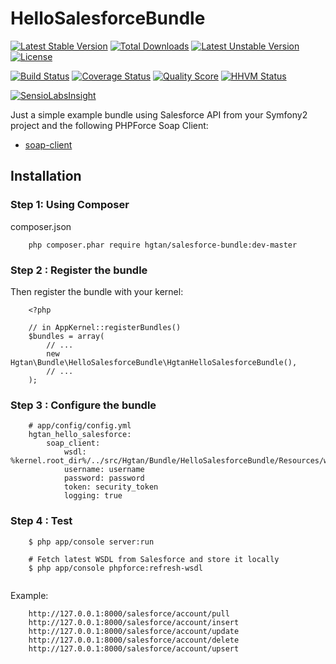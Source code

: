 # HelloSalesforceBundle

[![Latest Stable Version](https://poser.pugx.org/hgtan/salesforce-bundle/v/stable)](https://packagist.org/packages/hgtan/salesforce-bundle) 
[![Total Downloads](https://poser.pugx.org/hgtan/salesforce-bundle/downloads)](https://packagist.org/packages/hgtan/salesforce-bundle) 
[![Latest Unstable Version](https://poser.pugx.org/hgtan/salesforce-bundle/v/unstable)](https://packagist.org/packages/hgtan/salesforce-bundle) 
[![License](https://poser.pugx.org/hgtan/salesforce-bundle/license)](https://packagist.org/packages/hgtan/salesforce-bundle)

[![Build Status](https://img.shields.io/travis/FriendsOfBundle/HelloSalesforceBundle.svg?style=flat-square)](https://travis-ci.org/FriendsOfBundle/HelloSalesforceBundle)
[![Coverage Status](https://img.shields.io/scrutinizer/coverage/g/FriendsOfBundle/HelloSalesforceBundle.svg?style=flat-square)](https://scrutinizer-ci.com/g/FriendsOfBundle/HelloSalesforceBundle/code-structure)
[![Quality Score](https://img.shields.io/scrutinizer/g/FriendsOfBundle/HelloSalesforceBundle.svg?style=flat-square)](https://scrutinizer-ci.com/g/FriendsOfBundle/HelloSalesforceBundle)
[![HHVM Status](https://img.shields.io/hhvm/hgtan/salesforce-bundle.svg?style=flat-square)](http://hhvm.h4cc.de/package/hgtan/salesforce-bundle)

[![SensioLabsInsight](https://insight.sensiolabs.com/projects/56bfaeeb-6ea8-4bba-9b04-bf669c425277/big.png)](https://insight.sensiolabs.com/projects/56bfaeeb-6ea8-4bba-9b04-bf669c425277)

Just a simple example bundle using Salesforce API from your Symfony2 project and the following PHPForce Soap Client:
* [soap-client](https://github.com/phpforce/soap-client)

Installation
------------

### Step 1: Using Composer

composer.json
```
    php composer.phar require hgtan/salesforce-bundle:dev-master
```

### Step 2 : Register the bundle

Then register the bundle with your kernel:

```
    <?php

    // in AppKernel::registerBundles()
    $bundles = array(
        // ...
        new Hgtan\Bundle\HelloSalesforceBundle\HgtanHelloSalesforceBundle(),
        // ...
    );
```

### Step 3 : Configure the bundle

```
    # app/config/config.yml
    hgtan_hello_salesforce:
        soap_client:
            wsdl: %kernel.root_dir%/../src/Hgtan/Bundle/HelloSalesforceBundle/Resources/wsdl/sandbox.enterprise.wsdl.xml
            username: username
            password: password
            token: security_token
            logging: true
```

### Step 4 : Test
```
    $ php app/console server:run
    
    # Fetch latest WSDL from Salesforce and store it locally
    $ php app/console phpforce:refresh-wsdl


```
Example:
```
    http://127.0.0.1:8000/salesforce/account/pull
    http://127.0.0.1:8000/salesforce/account/insert
    http://127.0.0.1:8000/salesforce/account/update
    http://127.0.0.1:8000/salesforce/account/delete
    http://127.0.0.1:8000/salesforce/account/upsert

```